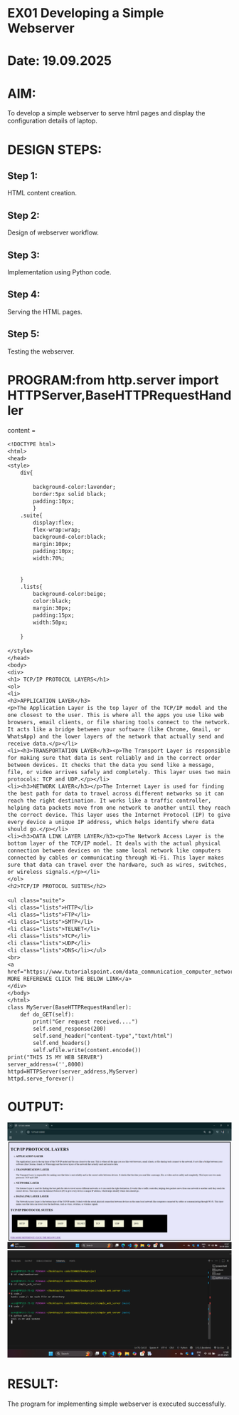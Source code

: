 # EX01 Developing a Simple Webserver

# Date: 19.09.2025
# AIM:
To develop a simple webserver to serve html pages and display the configuration details of laptop.

# DESIGN STEPS:
## Step 1:
HTML content creation.

## Step 2:
Design of webserver workflow.

## Step 3:
Implementation using Python code.

## Step 4:
Serving the HTML pages.

## Step 5:
Testing the webserver.

# PROGRAM:from http.server import HTTPServer,BaseHTTPRequestHandler
content =

```
<!DOCTYPE html>
<html>
<head>
<style>
    div{
        
        background-color:lavender;
        border:5px solid black;
        padding:10px;
        }
    .suite{
        display:flex;
        flex-wrap:wrap;
        background-color:black;
        margin:10px;
        padding:10px;
        width:70%;

        
    }
    .lists{
        background-color:beige;
        color:black;
        margin:30px;
        padding:15px;
        width:50px;

    }

</style>
</head>
<body>
<div>
<h1> TCP/IP PROTOCOL LAYERS</h1>
<ol>
<li> 
<h3>APPLICATION LAYER</h3>
<p>The Application Layer is the top layer of the TCP/IP model and the one closest to the user. This is where all the apps you use like web browsers, email clients, or file sharing tools connect to the network. It acts like a bridge between your software (like Chrome, Gmail, or WhatsApp) and the lower layers of the network that actually send and receive data.</p></li>
<li><h3>TRANSPORTATION LAYER</h3><p>The Transport Layer is responsible for making sure that data is sent reliably and in the correct order between devices. It checks that the data you send like a message, file, or video arrives safely and completely. This layer uses two main protocols: TCP and UDP.</p></li>
<li><h3>NETWORK LAYER</h3></p>The Internet Layer is used for finding the best path for data to travel across different networks so it can reach the right destination. It works like a traffic controller, helping data packets move from one network to another until they reach the correct device. This layer uses the Internet Protocol (IP) to give every device a unique IP address, which helps identify where data should go.</p></li>
<li><h3>DATA LINK LAYER LAYER</h3><p>The Network Access Layer is the bottom layer of the TCP/IP model. It deals with the actual physical connection between devices on the same local network like computers connected by cables or communicating through Wi-Fi. This layer makes sure that data can travel over the hardware, such as wires, switches, or wireless signals.</p></li>
</ol>
<h2>TCP/IP PROTOCOL SUITES</h2>

<ul class="suite">
<li class="lists">HTTP</li>
<li class="lists">FTP</li>
<li class="lists">SMTP</li>
<li class="lists">TELNET</li>
<li class="lists">TCP</li>
<li class="lists">UDP</li>
<li class="lists">DNS</li></ul>
<br>
<a href="https://www.tutorialspoint.com/data_communication_computer_network/tcp_ip_model.htm">FOR MORE REFERENCE CLICK THE BELOW LINK</a>
</div>
</body>
</html>
class MyServer(BaseHTTPRequestHandler):
    def do_GET(self):
        print("Ger request received....")
        self.send_response(200)
        self.send_header("content-type","text/html")
        self.end_headers()
        self.wfile.write(content.encode())
print("THIS IS MY WEB SERVER")
server_address=('',8000)
httpd=HTTPServer(server_address,MyServer)
httpd.serve_forever()

```
# OUTPUT:
![ALT TEXT](<webserver1.png>)
![ALT TEXT](<webserver2.png>)

# RESULT:
The program for implementing simple webserver is executed successfully.
